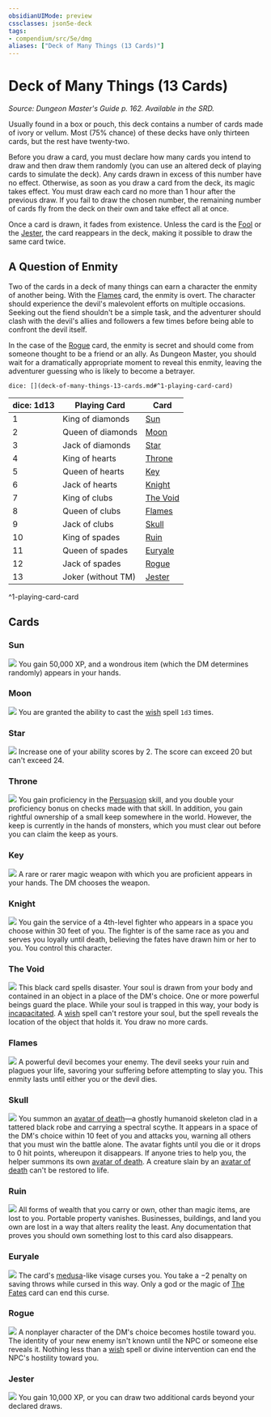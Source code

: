 ```yaml
---
obsidianUIMode: preview
cssclasses: json5e-deck
tags:
- compendium/src/5e/dmg
aliases: ["Deck of Many Things (13 Cards)"]
---
```

# Deck of Many Things (13 Cards)
*Source: Dungeon Master's Guide p. 162. Available in the SRD.*  

Usually found in a box or pouch, this deck contains a number of cards made of ivory or vellum. Most (75% chance) of these decks have only thirteen cards, but the rest have twenty-two.

Before you draw a card, you must declare how many cards you intend to draw and then draw them randomly (you can use an altered deck of playing cards to simulate the deck). Any cards drawn in excess of this number have no effect. Otherwise, as soon as you draw a card from the deck, its magic takes effect. You must draw each card no more than 1 hour after the previous draw. If you fail to draw the chosen number, the remaining number of cards fly from the deck on their own and take effect all at once.

Once a card is drawn, it fades from existence. Unless the card is the [Fool](compendium/decks/deck-of-many-things.md#Fool) or the [Jester](compendium/decks/deck-of-many-things.md#Jester), the card reappears in the deck, making it possible to draw the same card twice.

## A Question of Enmity

Two of the cards in a deck of many things can earn a character the enmity of another being. With the [Flames](compendium/decks/deck-of-many-things.md#Flames) card, the enmity is overt. The character should experience the devil's malevolent efforts on multiple occasions. Seeking out the fiend shouldn't be a simple task, and the adventurer should clash with the devil's allies and followers a few times before being able to confront the devil itself.

In the case of the [Rogue](compendium/decks/deck-of-many-things.md#Rogue) card, the enmity is secret and should come from someone thought to be a friend or an ally. As Dungeon Master, you should wait for a dramatically appropriate moment to reveal this enmity, leaving the adventurer guessing who is likely to become a betrayer.

`dice: [](deck-of-many-things-13-cards.md#^1-playing-card-card)`

| dice: 1d13 | Playing Card | Card |
|------------|--------------|------|
| 1 | King of diamonds | [Sun](compendium/decks/deck-of-many-things.md#Sun) |
| 2 | Queen of diamonds | [Moon](compendium/decks/deck-of-many-things.md#Moon) |
| 3 | Jack of diamonds | [Star](compendium/decks/deck-of-many-things.md#Star) |
| 4 | King of hearts | [Throne](compendium/decks/deck-of-many-things.md#Throne) |
| 5 | Queen of hearts | [Key](compendium/decks/deck-of-many-things.md#Key) |
| 6 | Jack of hearts | [Knight](compendium/decks/deck-of-many-things.md#Knight) |
| 7 | King of clubs | [The Void](compendium/decks/deck-of-many-things.md#The%20Void) |
| 8 | Queen of clubs | [Flames](compendium/decks/deck-of-many-things.md#Flames) |
| 9 | Jack of clubs | [Skull](compendium/decks/deck-of-many-things.md#Skull) |
| 10 | King of spades | [Ruin](compendium/decks/deck-of-many-things.md#Ruin) |
| 11 | Queen of spades | [Euryale](compendium/decks/deck-of-many-things.md#Euryale) |
| 12 | Jack of spades | [Rogue](compendium/decks/deck-of-many-things.md#Rogue) |
| 13 | Joker (without TM) | [Jester](compendium/decks/deck-of-many-things.md#Jester) |
^1-playing-card-card

## Cards

### Sun
![](https://raw.githubusercontent.com/5etools-mirror-2/5etools-img/main/decks/DMG/Deck%20of%20Many%20Things/02-sun.webp#card)
You gain 50,000 XP, and a wondrous item (which the DM determines randomly) appears in your hands.

### Moon
![](https://raw.githubusercontent.com/5etools-mirror-2/5etools-img/main/decks/DMG/Deck%20of%20Many%20Things/03-moon.webp#card)
You are granted the ability to cast the [wish](compendium/spells/wish.md) spell `1d3` times.

### Star
![](https://raw.githubusercontent.com/5etools-mirror-2/5etools-img/main/decks/DMG/Deck%20of%20Many%20Things/04-star.webp#card)
Increase one of your ability scores by 2. The score can exceed 20 but can't exceed 24.

### Throne
![](https://raw.githubusercontent.com/5etools-mirror-2/5etools-img/main/decks/DMG/Deck%20of%20Many%20Things/07-throne.webp#card)
You gain proficiency in the [Persuasion](rules/skills.md#Persuasion) skill, and you double your proficiency bonus on checks made with that skill. In addition, you gain rightful ownership of a small keep somewhere in the world. However, the keep is currently in the hands of monsters, which you must clear out before you can claim the keep as yours.

### Key
![](https://raw.githubusercontent.com/5etools-mirror-2/5etools-img/main/decks/DMG/Deck%20of%20Many%20Things/08-key.webp#card)
A rare or rarer magic weapon with which you are proficient appears in your hands. The DM chooses the weapon.

### Knight
![](https://raw.githubusercontent.com/5etools-mirror-2/5etools-img/main/decks/DMG/Deck%20of%20Many%20Things/09-knight.webp#card)
You gain the service of a 4th-level fighter who appears in a space you choose within 30 feet of you. The fighter is of the same race as you and serves you loyally until death, believing the fates have drawn him or her to you. You control this character.

### The Void
![](https://raw.githubusercontent.com/5etools-mirror-2/5etools-img/main/decks/DMG/Deck%20of%20Many%20Things/12-void.webp#card)
This black card spells disaster. Your soul is drawn from your body and contained in an object in a place of the DM's choice. One or more powerful beings guard the place. While your soul is trapped in this way, your body is [incapacitated](rules/conditions.md#incapacitated). A [wish](compendium/spells/wish.md) spell can't restore your soul, but the spell reveals the location of the object that holds it. You draw no more cards.

### Flames
![](https://raw.githubusercontent.com/5etools-mirror-2/5etools-img/main/decks/DMG/Deck%20of%20Many%20Things/13-flames.webp#card)
A powerful devil becomes your enemy. The devil seeks your ruin and plagues your life, savoring your suffering before attempting to slay you. This enmity lasts until either you or the devil dies.

### Skull
![](https://raw.githubusercontent.com/5etools-mirror-2/5etools-img/main/decks/DMG/Deck%20of%20Many%20Things/14-skull.webp#card)
You summon an [avatar of death](compendium/bestiary/undead/avatar-of-death-dmg.md)—a ghostly humanoid skeleton clad in a tattered black robe and carrying a spectral scythe. It appears in a space of the DM's choice within 10 feet of you and attacks you, warning all others that you must win the battle alone. The avatar fights until you die or it drops to 0 hit points, whereupon it disappears. If anyone tries to help you, the helper summons its own [avatar of death](compendium/bestiary/undead/avatar-of-death-dmg.md). A creature slain by an [avatar of death](compendium/bestiary/undead/avatar-of-death-dmg.md) can't be restored to life.

### Ruin
![](https://raw.githubusercontent.com/5etools-mirror-2/5etools-img/main/decks/DMG/Deck%20of%20Many%20Things/17-ruin.webp#card)
All forms of wealth that you carry or own, other than magic items, are lost to you. Portable property vanishes. Businesses, buildings, and land you own are lost in a way that alters reality the least. Any documentation that proves you should own something lost to this card also disappears.

### Euryale
![](https://raw.githubusercontent.com/5etools-mirror-2/5etools-img/main/decks/DMG/Deck%20of%20Many%20Things/18-euryale.webp#card)
The card's [medusa](compendium/bestiary/monstrosity/medusa.md)-like visage curses you. You take a −2 penalty on saving throws while cursed in this way. Only a god or the magic of [The Fates](compendium/decks/deck-of-many-things.md#The%20Fates) card can end this curse.

### Rogue
![](https://raw.githubusercontent.com/5etools-mirror-2/5etools-img/main/decks/DMG/Deck%20of%20Many%20Things/19-rogue.webp#card)
A nonplayer character of the DM's choice becomes hostile toward you. The identity of your new enemy isn't known until the NPC or someone else reveals it. Nothing less than a [wish](compendium/spells/wish.md) spell or divine intervention can end the NPC's hostility toward you.

### Jester
![](https://raw.githubusercontent.com/5etools-mirror-2/5etools-img/main/decks/DMG/Deck%20of%20Many%20Things/22-jester.webp#card)
You gain 10,000 XP, or you can draw two additional cards beyond your declared draws.